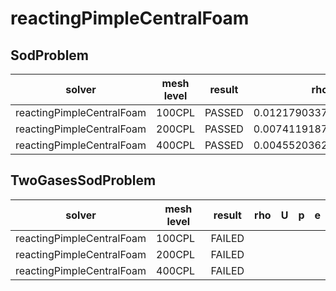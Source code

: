 reactingPimpleCentralFoam
=======

SodProblem
---------------------

|solver|mesh level|result|rho|U |p |e |
|------|----------|------|---|--|--|--|
|reactingPimpleCentralFoam|100CPL|PASSED|0.01217903374999999|0.02558475823509766|0.010657181250000002|0.047648361249999986|
|reactingPimpleCentralFoam|200CPL|PASSED|0.007411918749999991|0.013771956276538185|0.006072038749999992|0.02975574625000002|
|reactingPimpleCentralFoam|400CPL|PASSED|0.0045520362500000066|0.007381110376642976|0.0034377412500000005|0.018946361249999967|

TwoGasesSodProblem
---------------------

|solver|mesh level|result|rho|U |p |e |
|------|----------|------|---|--|--|--|
|reactingPimpleCentralFoam|100CPL|FAILED||
|reactingPimpleCentralFoam|200CPL|FAILED||
|reactingPimpleCentralFoam|400CPL|FAILED||
